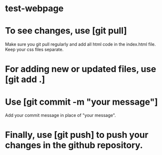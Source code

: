 # test-webpage

# To see changes, use [git pull]
Make sure you git pull regularly and add all html code in the index.html file. 
Keep your css files separate.

# For adding new or updated files, use [git add .]

# Use [git commit -m "your message"] 
Add your commit message in place of "your message".

# Finally, use [git push] to push your changes in the github repository.